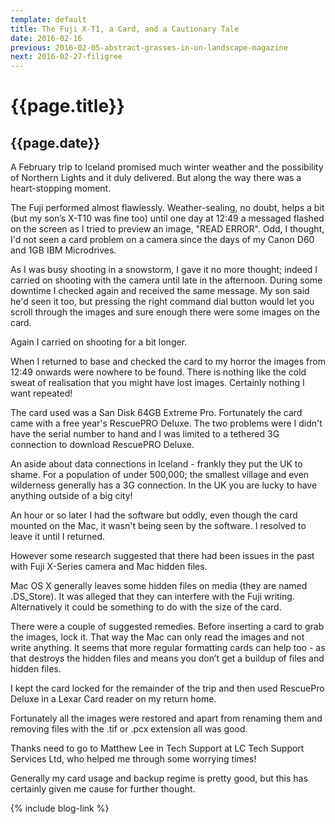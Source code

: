 ```yaml
---
template: default
title: The Fuji X-T1, a Card, and a Cautionary Tale
date: 2016-02-16
previous: 2016-02-05-abstract-grasses-in-on-landscape-magazine
next: 2016-02-27-filigree
---
```


# {{page.title}}

## {{page.date}}

A February trip to Iceland promised much winter weather and the possibility of Northern Lights and it duly delivered. But along the way there was a heart-stopping moment.

The Fuji performed almost flawlessly. Weather-sealing, no doubt, helps a bit (but my son’s X-T10 was fine too) until one day at 12:49 a messaged flashed on the screen as I tried to preview an image, "READ ERROR". Odd, I thought, I'd not seen a card problem on a camera since the days of my Canon D60 and 1GB IBM Microdrives.

As I was busy shooting in a snowstorm, I gave it no more thought; indeed I carried on shooting with the camera until late in the afternoon. During some downtime I checked again and received the same message. My son said he'd seen it too, but pressing the right command dial button would let you scroll through the images and sure enough there were some images on the card.

Again I carried on shooting for a bit longer.

When I returned to base and checked the card to my horror the images from 12:49 onwards were nowhere to be found. There is nothing like the cold sweat of realisation that you might have lost images. Certainly nothing I want repeated!

The card used was a San Disk 64GB Extreme Pro. Fortunately the card came with a free year's RescuePRO Deluxe. The two problems were I didn't have the serial number to hand and I was limited to a tethered 3G connection to download RescuePRO Deluxe.

An aside about data connections in Iceland - frankly they put the UK to shame. For a population of under 500,000; the smallest village and even wilderness generally has a 3G connection. In the UK you are lucky to have anything outside of a big city!

An hour or so later I had the software but oddly, even though the card mounted on the Mac, it wasn't being seen by the software. I resolved to leave it until I returned.

However some research suggested that there had been issues in the past with Fuji X-Series camera and Mac hidden files.

Mac OS X generally leaves some hidden files on media (they are named .DS_Store). It was alleged that they can interfere with the Fuji writing.
Alternatively it could be something to do with the size of the card. 

There were a couple of suggested remedies. Before inserting a card to grab the images, lock it. That way the Mac can only read the images and not write anything.
It seems that more regular formatting cards can help too - as that destroys the hidden files and means you don’t get a buildup of files and hidden files.

I kept the card locked for the remainder of the trip and then used RescuePro Deluxe in a Lexar Card reader on my return home.

Fortunately all the images were restored and apart from renaming them and removing files with the .tif or .pcx extension all was good.

Thanks need to go to Matthew Lee in Tech Support at LC Tech Support Services Ltd, who helped me through some worrying times!

Generally my card usage and backup regime is pretty good, but this has certainly given me cause for further thought.

{% include blog-link %}